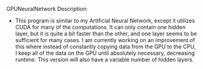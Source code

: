 GPUNeuralNetwork Description:
* This program is similar to my Artificial Neural Network, except it utilizes CUDA for many of the computations. It can only contain one hidden layer, but it is quite a bit faster than the other, and one layer seems to be sufficient for many cases. I am currently working on an improvement of this where instead of constantly copying data from the GPU to the CPU, I keep all of the data on the GPU until absolutely necessary, decreasing runtime. This version will also have a variable number of hidden layers.
